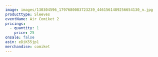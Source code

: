 ```yaml
---
image: images/130304596_1797680083723239_4461561489256654130_n.jpg
producttype: Sleeves
eventName: Air Comiket 2
pricings:
  - quantity: 1
    price: 25
onsale: false
asin: eDiK55jp1
merchandise: comiket
---
```


